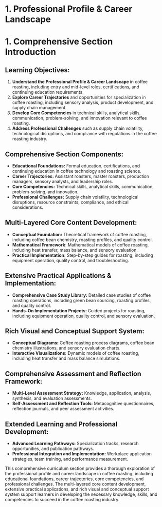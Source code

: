 # 1. Professional Profile & Career Landscape

# 1. Comprehensive Section Introduction

## Learning Objectives:

1. **Understand the Professional Profile & Career Landscape** in coffee roasting, including entry and mid-level roles, certifications, and continuing education requirements.
2. **Explore Career Trajectories** and opportunities for specialization in coffee roasting, including sensory analysis, product development, and supply chain management.
3. **Develop Core Competencies** in technical skills, analytical skills, communication, problem-solving, and innovation relevant to coffee roasting.
4. **Address Professional Challenges** such as supply chain volatility, technological disruptions, and compliance with regulations in the coffee roasting industry.

## Comprehensive Section Components:

* **Educational Foundations:** Formal education, certifications, and continuing education in coffee technology and roasting science.
* **Career Trajectories:** Assistant roasters, master roasters, production managers, sensory analysts, and leadership roles.
* **Core Competencies:** Technical skills, analytical skills, communication, problem-solving, and innovation.
* **Professional Challenges:** Supply chain volatility, technological disruptions, resource constraints, compliance, and ethical considerations.

## Multi-Layered Core Content Development:

* **Conceptual Foundation:** Theoretical framework of coffee roasting, including coffee bean chemistry, roasting profiles, and quality control.
* **Mathematical Framework:** Mathematical models of coffee roasting, including heat transfer, mass balance, and sensory evaluation.
* **Practical Implementation:** Step-by-step guides for roasting, including equipment operation, quality control, and troubleshooting.

## Extensive Practical Applications & Implementation:

* **Comprehensive Case Study Library:** Detailed case studies of coffee roasting operations, including green bean sourcing, roasting profiles, and quality control.
* **Hands-On Implementation Projects:** Guided projects for roasting, including equipment operation, quality control, and sensory evaluation.

## Rich Visual and Conceptual Support System:

* **Conceptual Diagrams:** Coffee roasting process diagrams, coffee bean chemistry illustrations, and sensory evaluation charts.
* **Interactive Visualizations:** Dynamic models of coffee roasting, including heat transfer and mass balance simulations.

## Comprehensive Assessment and Reflection Framework:

* **Multi-Level Assessment Strategy:** Knowledge, application, analysis, synthesis, and evaluation assessments.
* **Self-Assessment and Reflection Tools:** Metacognitive questionnaires, reflection journals, and peer assessment activities.

## Extended Learning and Professional Development:

* **Advanced Learning Pathways:** Specialization tracks, research opportunities, and publication pathways.
* **Professional Integration and Implementation:** Workplace application strategies, team training, and performance measurement.

This comprehensive curriculum section provides a thorough exploration of the professional profile and career landscape in coffee roasting, including educational foundations, career trajectories, core competencies, and professional challenges. The multi-layered core content development, extensive practical applications, and rich visual and conceptual support system support learners in developing the necessary knowledge, skills, and competencies to succeed in the coffee roasting industry.